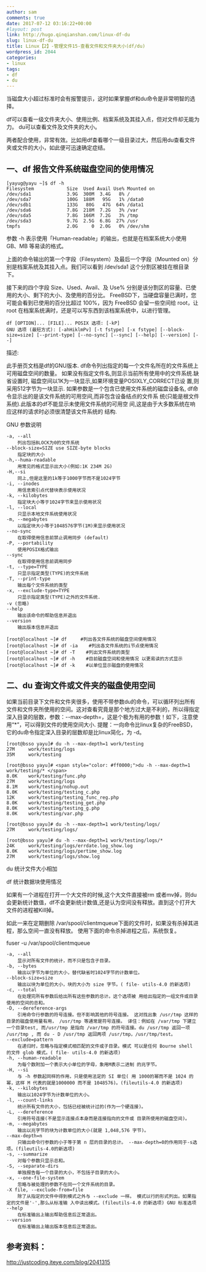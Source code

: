```yaml
---
author: sam
comments: true
date: 2017-07-12 03:16:22+00:00
#layout: post
link: http://hugo.qinqianshan.com/linux-df-du
slug: linux-df-du
title: Linux【2】-管理文件15-查看文件和文件夹大小(df/du)
wordpress_id: 2044
categories:
- linux
tags:
- df
- du
---
```



当磁盘大小超过标准时会有报警提示，这时如果掌握df和du命令是非常明智的选择。

df可以查看一级文件夹大小、使用比例、档案系统及其挂入点，但对文件却无能为力。
du可以查看文件及文件夹的大小。

两者配合使用，非常有效。比如用df查看哪个一级目录过大，然后用du查看文件夹或文件的大小，如此便可迅速确定症结。

<!-- more -->


## 一、df 报告文件系统磁盘空间的使用情况
	
	[yayug@yayu ~]$ df -h  
	Filesystem            Size  Used Avail Use% Mounted on  
	/dev/sda1             3.9G  300M  3.4G   8% /  
	/dev/sda7             100G  188M   95G   1% /data0  
	/dev/sdb1             133G   80G   47G  64% /data1  
	/dev/sda6             7.8G  218M  7.2G   3% /var  
	/dev/sda5             7.8G  166M  7.2G   3% /tmp  
	/dev/sda3             9.7G  2.5G  6.8G  27% /usr  
	tmpfs                 2.0G     0  2.0G   0% /dev/shm  
	
参数 -h 表示使用「Human-readable」的输出，也就是在档案系统大小使用 GB、MB 等易读的格式。

上面的命令输出的第一个字段（Filesystem）及最后一个字段（Mounted on）分别是档案系统及其挂入点。我们可以看到 /dev/sda1 这个分割区被挂在根目录下。

接下来的四个字段 Size、Used、Avail、及 Use% 分别是该分割区的容量、已使用的大小、剩下的大小、及使用的百分比。 FreeBSD下，当硬盘容量已满时，您可能会看到已使用的百分比超过 100%，因为 FreeBSD 会留一些空间给 root，让 root 在档案系统满时，还是可以写东西到该档案系统中，以进行管理。
	
	df [OPTION]... [FILE]... POSIX 选项: [-kP]
	GNU 选项 (最短方式): [-ahHiklmPv] [-t fstype] [-x fstype] [--block-size=size] [--print-type] [--no-sync] [--sync] [--help] [--version] [--] 
	

描述:

此手册页文档是df的GNU版本. df命令列出指定的每一个文件名所在的文件系统上可用磁盘空间的数量。 如果没有指定文件名,则显示当前所有使用中的文件系统.缺省设置时, 磁盘空间以1K为一块显示,如果环境变量POSIXLY_CORRECT已设 置,则采用512字节为一块显示. 如果参数是一个包含已使用文件系统的磁盘设备名, df命令显示出的是该文件系统的可用空间,而非包含设备结点的文件系 统(只能是根文件系统).此版本的df不能显示未使用文件系统的可用空 间,这是由于大多数系统在响应这样的请求时必须很清楚该文件系统的 结构.

GNU 参数说明
	
	-a, --all
		列出包括BLOCK为0的文件系统 
	--block-size=SIZE use SIZE-byte blocks
		指定块的大小 
	-h,--huma-readable
		用常见的格式显示出大小(例如:1K 234M 2G) 
	-H,--si
		同上,但是这里的1k等于1000字节而不是1024字节 
	-i, --inodes
		用信息索引点代替块表示使用状况 
	-k, --kilobytes
		指定块大小等于1024字节来显示使用状况 
	-l, --local
		只显示本地文件系统使用状况 
	-m, --megabytes
		以指定块大小等于1048576字节(1M)来显示使用状况 
	--no-sync
		在取得使用信息前禁止调用同步 (default) 
	-P, --portability
		使用POSIX格式输出 
	--sync
		在取得使用信息前调用同步 
	-t, --type=TYPE
		只显示指定类型(TYPE)的文件系统 
	-T, --print-type
		输出每个文件系统的类型 
	-x, --exclude-type=TYPE
		只显示指定类型(TYPE)之外的文件系统. 
	-v (忽略)
	--help
		输出该命令的帮助信息并退出 
	--version
		输出版本信息并退出 
		
	[root@localhost ~]# df     #列出各文件系统的磁盘空间使用情况  
	[root@localhost ~]# df -ia    #列出各文件系统的i节点使用情况  
	[root@localhost ~]# df -T    #列出文件系统的类型  
	[root@localhost ~]# df -h    #目前磁盘空间和使用情况 以更易读的方式显示 
	[root@localhost ~]# df -k    #以单位显示磁盘的使用情况  
	
## 二、du 查询文件或文件夹的磁盘使用空间

如果当前目录下文件和文件夹很多，使用不带参数du的命令，可以循环列出所有文件和文件夹所使用的空间。这对查看究竟是那个地方过大是不利的，所以得指定 深入目录的层数，参数：--max-depth=，这是个极为有用的参数！如下，注意使用“*”，可以得到文件的使用空间大小.
提醒：一向命令比linux复杂的FreeBSD，它的du命令指定深入目录的层数却是比linux简化，为 -d。
	
	[root@bsso yayu]# du -h --max-depth=1 work/testing  
	27M     work/testing/logs  
	35M     work/testing  
	  
	[root@bsso yayu]# <span style="color: #ff0000;">du -h --max-depth=1 work/testing/* </span> 
	8.0K    work/testing/func.php  
	27M     work/testing/logs  
	8.1M    work/testing/nohup.out  
	8.0K    work/testing/testing_c.php  
	12K     work/testing/testing_func_reg.php  
	8.0K    work/testing/testing_get.php  
	8.0K    work/testing/testing_g.php  
	8.0K    work/testing/var.php  
	  
	[root@bsso yayu]# du -h --max-depth=1 work/testing/logs/  
	27M     work/testing/logs/  
	  
	[root@bsso yayu]# du -h --max-depth=1 work/testing/logs/*  
	24K     work/testing/logs/errdate.log_show.log  
	8.0K    work/testing/logs/pertime_show.log  
	27M     work/testing/logs/show.log  
	

du 统计文件大小相加

df 统计数据块使用情况

如果有一个进程在打开一个大文件的时候,这个大文件直接被rm 或者mv掉，则du会更新统计数值，df不会更新统计数值,还是认为空间没有释放。直到这个打开大文件的进程被Kill掉。

如此一来在定期删除 /var/spool/clientmqueue下面的文件时，如果没有杀掉其进程，那么空间一直没有释放。
使用下面的命令杀掉进程之后，系统恢复。

fuser -u /var/spool/clientmqueue
	
	-a, --all
		显示对所有文件的统计，而不只是包含子目录。
	-b, --bytes
		输出以字节为单位的大小，替代缺省时1024字节的计数单位。
	--block-size=size
		输出以块为单位的大小，块的大小为 size 字节。( file- utils-4.0 的新选项)
	-c, --total
		在处理完所有参数后给出所有这些参数的总计。这个选项被 用给出指定的一组文件或目录使用的空间的总和。
	-D, --dereference-args
		引用命令行参数的符号连接。但不影响其他的符号连接。 这对找出象 /usr/tmp 这样的目录的磁盘使用量有用， /usr/tmp 等通常是符号连接。 译住：例如在 /var/tmp 下建立一个目录test, 而/usr/tmp 是指向 /var/tmp 的符号连接。du /usr/tmp 返回一项 /usr/tmp , 而 du - D /usr/tmp 返回两项 /usr/tmp，/usr/tmp/test。
	--exclude=pattern
		在递归时，忽略与指定模式相匹配的文件或子目录。模式 可以是任何 Bourne shell 的文件 glob 模式。( file- utils-4.0 的新选项)
	-h, --human-readable
		为每个数附加一个表示大小单位的字母，象用M表示二进制 的兆字节。
	-H, --si
		与 -h 参数起同样的作用，只是使用法定的 SI 单位( 用 1000的幂而不是 1024 的幂，这样 M 代表的就是1000000 而不是 1048576)。(fileutils-4.0 的新选项)
	-k, --kilobytes
		输出以1024字节为计数单位的大小。
	-l, --count-links
		统计所有文件的大小，包括已经被统计过的(作为一个硬连接)。
	-L, --dereference
		引用符号连接(不是显示连接点本身而是连接指向的文件或 目录所使用的磁盘空间)。
	-m, --megabytes
		输出以兆字节的块为计数单位的大小(就是 1,048,576 字节)。
	--max-depth=n
		只输出命令行参数的小于等于第 n 层的目录的总计。 --max-depth=0的作用同于-s选项。(fileutils-4.0的新选项)
	-s, --summarize
		对每个参数只显示总和。
	-S, --separate-dirs
		单独报告每一个目录的大小，不包括子目录的大小。
	-x, --one-file-system
		忽略与被处理的参数不在同一个文件系统的目录。
	-X file, --exclude-from=file
		除了从指定的文件中得到模式之外与 --exclude 一样。 模式以行的形式列出。如果指定的文件是'-',那么从标准输 入中读出模式。(fileutils-4.0 的新选项) GNU 标准选项
	--help
		在标准输出上输出帮助信息后正常退出。
	--version
		在标准输出上输出版本信息后正常退出。
	
## 参考资料：

http://justcoding.iteye.com/blog/2041315
